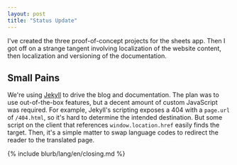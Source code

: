 ```yaml
---
layout: post
title: "Status Update"
---
```


I've created the three proof-of-concept projects for the sheets app. Then I got off on a strange tangent involving localization of the website content, then localization and versioning of the documentation. 

## Small Pains

We're using [Jekyll](https://jekyllrb.com/) to drive the blog and documentation. The plan was to use out-of-the-box features, but a decent amount of custom JavaScript was required. For example, Jekyll's scripting exposes a 404 with a `page.url` of `/404.html`, so it's hard to determine the intended destination. But some script on the client that references `window.location.href` easily finds the target. Then, it's a simple matter to swap language codes to redirect the reader to the translated page.

{% include blurb/lang/en/closing.md %}